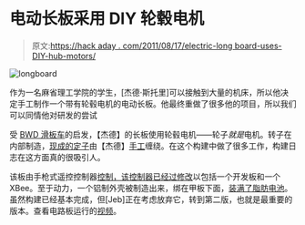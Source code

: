 # 电动长板采用 DIY 轮毂电机

> 原文:[https://hack aday . com/2011/08/17/electric-long board-uses-DIY-hub-motors/](https://hackaday.com/2011/08/17/electric-longboard-uses-diy-hub-motors/)

![](../Images/3e15a11123ebc3940375614362d6fe6c.png "longboard")

作为一名麻省理工学院的学生，[杰德·斯托里]可以接触到大量的机床，所以他决定手工制作一个带有轮毂电机的电动长板。他最终重做了很多他的项目，所以我们可以同情他对研发的尝试

受 [BWD 滑板车](http://web.mit.edu/first/scooter/)的启发，【杰德】的长板使用轮毂电机——轮子*就是*电机。转子在内部制造，[现成的定子](http://www.gobrushless.com/shop/index.php?app=ccp0&ns=prodshow&ref=SC+65mmstator)由【杰德】[手工](http://mitrocketscience.blogspot.com/2010/05/elb-april.html)缠绕。在这个构建中做了很多工作，构建日志在这方面真的很吸引人。

该板由手枪式遥控控制器[控制，该控制器已经过修改](http://mitrocketscience.blogspot.com/2011/08/win.html)以包括一个开发板和一个 XBee。至于动力，一个铝制外壳被制造出来，绑在甲板下面，[装满了脂肪电池](http://mitrocketscience.blogspot.com/2011/06/weekly-update.html)。虽然构建已经基本完成，但[Jeb]正在考虑放弃它，转到第二版，也就是最重要的版本。查看电路板运行的[视频](http://s907.photobucket.com/albums/ac276/all1by/ELB/?action=view&current=ELBfirsttestrun.mp4)。